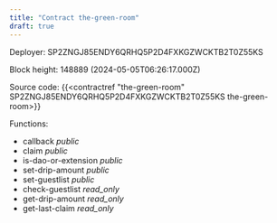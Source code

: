 ```yaml
---
title: "Contract the-green-room"
draft: true
---
```

Deployer: SP2ZNGJ85ENDY6QRHQ5P2D4FXKGZWCKTB2T0Z55KS


 



Block height: 148889 (2024-05-05T06:26:17.000Z)

Source code: {{<contractref "the-green-room" SP2ZNGJ85ENDY6QRHQ5P2D4FXKGZWCKTB2T0Z55KS the-green-room>}}

Functions:

* callback _public_
* claim _public_
* is-dao-or-extension _public_
* set-drip-amount _public_
* set-guestlist _public_
* check-guestlist _read_only_
* get-drip-amount _read_only_
* get-last-claim _read_only_

